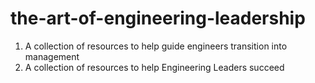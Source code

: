# the-art-of-engineering-leadership
1. A collection of resources to help guide engineers transition into management
2. A collection of resources to help Engineering Leaders succeed
